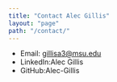 ```yaml
---
title: "Contact Alec Gillis"
layout: "page"
path: "/contact/"
---
```


* Email: gillisa3@msu.edu
* LinkedIn:Alec Gillis
* GitHub:Alec-Gillis
